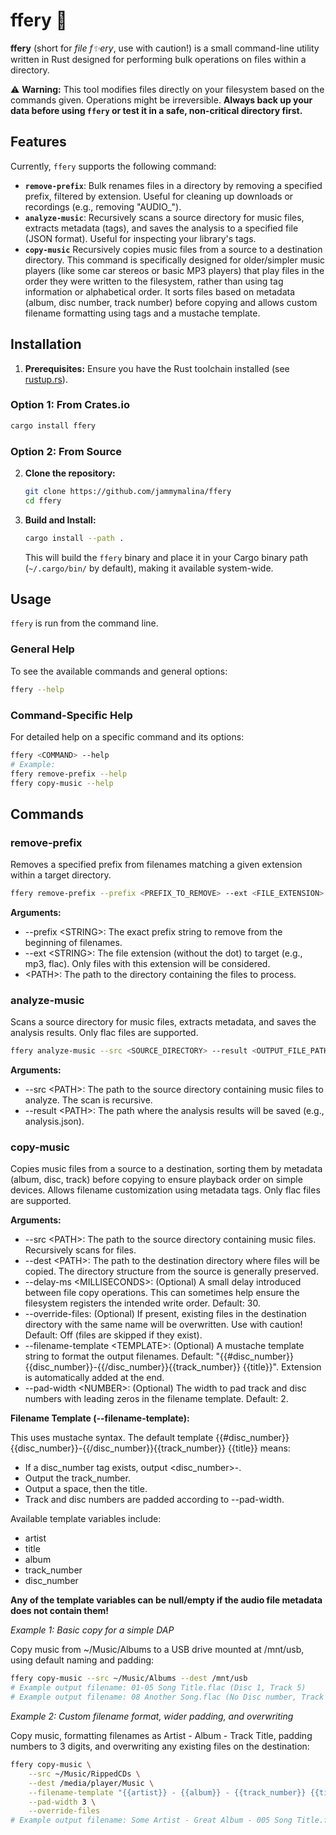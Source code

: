 # ffery 🦀

**ffery** (short for *file f✨ery*, use with caution!) is a small command-line utility written in Rust designed for performing bulk operations on files within a directory.

⚠️ **Warning:** This tool modifies files directly on your filesystem based on the commands given. Operations might be irreversible. **Always back up your data before using `ffery` or test it in a safe, non-critical directory first.**

## Features

Currently, `ffery` supports the following command:

*   **`remove-prefix`**: Bulk renames files in a directory by removing a specified prefix, filtered by extension. Useful for cleaning up downloads or recordings (e.g., removing "AUDIO_").
*   **`analyze-music`**: Recursively scans a source directory for music files, extracts metadata (tags), and saves the analysis to a specified file (JSON format). Useful for inspecting your library's tags.
*   **`copy-music`** Recursively copies music files from a source to a destination directory. This command is specifically designed for older/simpler music players (like some car stereos or basic MP3 players) that play files in the order they were written to the filesystem, rather than using tag information or alphabetical order. It sorts files based on metadata (album, disc number, track number) before copying and allows custom filename formatting using tags and a mustache template.


## Installation

1.  **Prerequisites:** Ensure you have the Rust toolchain installed (see [rustup.rs](https://rustup.rs/)).

### Option 1: From Crates.io

```bash
cargo install ffery
```

### Option 2: From Source

2.  **Clone the repository:**
    ```bash
    git clone https://github.com/jammymalina/ffery
    cd ffery
    ```
3.  **Build and Install:**
    ```bash
    cargo install --path .
    ```
    This will build the `ffery` binary and place it in your Cargo binary path (`~/.cargo/bin/` by default), making it available system-wide.

## Usage

`ffery` is run from the command line.

### General Help

To see the available commands and general options:
```bash
ffery --help
```

### Command-Specific Help

For detailed help on a specific command and its options:
```bash
ffery <COMMAND> --help
# Example:
ffery remove-prefix --help
ffery copy-music --help
```

## Commands

### remove-prefix

Removes a specified prefix from filenames matching a given extension within a target directory.

```bash
ffery remove-prefix --prefix <PREFIX_TO_REMOVE> --ext <FILE_EXTENSION> <TARGET_DIRECTORY>
```

**Arguments:**
- --prefix &lt;STRING&gt;: The exact prefix string to remove from the beginning of filenames.
- --ext &lt;STRING&gt;: The file extension (without the dot) to target (e.g., mp3, flac). Only files with this extension will be considered.
- &lt;PATH&gt;: The path to the directory containing the files to process.

### analyze-music

Scans a source directory for music files, extracts metadata, and saves the analysis results. Only flac files are supported.

```bash
ffery analyze-music --src <SOURCE_DIRECTORY> --result <OUTPUT_FILE_PATH>
```

**Arguments:**
- --src &lt;PATH&gt;: The path to the source directory containing music files to analyze. The scan is recursive.
- --result &lt;PATH&gt;: The path where the analysis results will be saved (e.g., analysis.json).

### copy-music

Copies music files from a source to a destination, sorting them by metadata (album, disc, track) before copying to ensure playback order on simple devices. Allows filename customization using metadata tags. Only flac files are supported.

**Arguments:**
- --src &lt;PATH&gt;: The path to the source directory containing music files. Recursively scans for files.
- --dest &lt;PATH&gt;: The path to the destination directory where files will be copied. The directory structure from the source is generally preserved.
- --delay-ms &lt;MILLISECONDS&gt;: (Optional) A small delay introduced between file copy operations. This can sometimes help ensure the filesystem registers the intended write order. Default: 30.
- --override-files: (Optional) If present, existing files in the destination directory with the same name will be overwritten. Use with caution! Default: Off (files are skipped if they exist).
- --filename-template &lt;TEMPLATE&gt;: (Optional) A mustache template string to format the output filenames. Default: "{{#disc_number}}{{disc_number}}-{{/disc_number}}{{track_number}} {{title}}". Extension is automatically added at the end.
- --pad-width &lt;NUMBER&gt;: (Optional) The width to pad track and disc numbers with leading zeros in the filename template. Default: 2.

**Filename Template (--filename-template):**

This uses mustache syntax. The default template {{#disc_number}}{{disc_number}}-{{/disc_number}}{{track_number}} {{title}} means:
- If a disc_number tag exists, output <disc_number>-.
- Output the track_number.
- Output a space, then the title.
- Track and disc numbers are padded according to --pad-width.

Available template variables include:
- artist
- title
- album
- track_number
- disc_number

**Any of the template variables can be null/empty if the audio file metadata does not contain them!**

*Example 1: Basic copy for a simple DAP*

Copy music from ~/Music/Albums to a USB drive mounted at /mnt/usb, using default naming and padding:
```bash
ffery copy-music --src ~/Music/Albums --dest /mnt/usb
# Example output filename: 01-05 Song Title.flac (Disc 1, Track 5)
# Example output filename: 08 Another Song.flac (No Disc number, Track 8)
```

*Example 2: Custom filename format, wider padding, and overwriting*

Copy music, formatting filenames as Artist - Album - Track Title, padding numbers to 3 digits, and overwriting any existing files on the destination:
```bash
ffery copy-music \
    --src ~/Music/RippedCDs \
    --dest /media/player/Music \
    --filename-template "{{artist}} - {{album}} - {{track_number}} {{title}}" \
    --pad-width 3 \
    --override-files
# Example output filename: Some Artist - Great Album - 005 Song Title.flac
```

